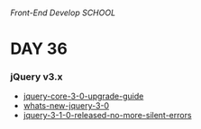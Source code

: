 ###### Front-End Develop SCHOOL

# DAY 36

### jQuery v3.x

- [jquery-core-3-0-upgrade-guide](http://jquery.com/upgrade-guide/3.0/#jquery-core-3-0-upgrade-guide)
- [whats-new-jquery-3-0](https://codebrahma.com/whats-new-jquery-3-0/)
- [jquery-3-1-0-released-no-more-silent-errors](https://blog.jquery.com/2016/07/07/jquery-3-1-0-released-no-more-silent-errors/)